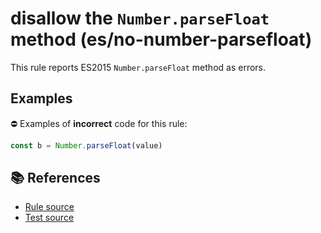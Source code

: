 # disallow the `Number.parseFloat` method (es/no-number-parsefloat)

This rule reports ES2015 `Number.parseFloat` method as errors.

## Examples

⛔ Examples of **incorrect** code for this rule:

```js
const b = Number.parseFloat(value)
```

## 📚 References

- [Rule source](../../lib/rules/no-number-parsefloat.js)
- [Test source](../../tests/lib/rules/no-number-parsefloat.js)
